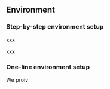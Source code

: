 ## Environment


### Step-by-step environment setup

xxx

xxx

### One-line environment setup

We proiv